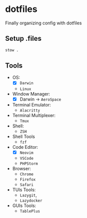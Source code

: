 # dotfiles

Finally organizing config with dotfiles

## Setup .files

```sh
stow .
```

## Tools

-   OS:
    -   [x] `Darwin`
    -   `Linux`
-   Window Manager:
    -   [x] Darwin -> `AeroSpace`
-   Terminal Emulator:
    -   `Alacritty`
-   Terminal Multiplexer:
    -   `Tmux`
-   Shell:
    -   `ZSH`
-   Shell Tools
    -   `fzf`
-   Code Editor:
    -   [x] `Neovim`
    -   `VSCode`
    -   `PHPStorm`
-   Browser:
    -   `Chrome`
    -   `Firefox`
    -   `Safari`
-   TUIs Tools:
    -   `Lazygit`,
    -   `Lazydocker`
-   GUIs Tools:
    -   `TablePlus`
